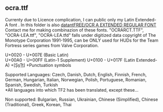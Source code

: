 ## ocra.ttf  
Currenty due to Licence complication, I can public only my Latin Extended-A font . In this folder is also [datantFREE/OCR A EXTENDED REGULAR FONT](https://www.dafontfree.net/freefonts-ocr-a-extended-f65181.htm) Contact me for making combinazion of these fonts.
"OCRARCT.TTF", "OCRA-LEA.ttf", "OCRA-LEA.tfd"  falls under digitized data copyright of The Monotype Corporation 1991-1995, can be ONLY used for HUDs for the Team Fortress series games from Valve Corporation.  

U+0020 - U+007E (Basic Latin)  
U+00A0 - U+00FF (Latin-1 Supplement)
U+0100 - U+017F (Latin Extended-A) +[ȘșȚț]
+Punctuation symbols  

Supported Languages: Czech, Danish, Dutch, English, Finnish, French, German, Hungarian, Italian, Norwegian, Polish, Portuguese, Romanian, Spanish, Swedish, Turkish  
*All languages into which TF2 has been translated, except these...  
  
Non supported: Bulgarian, Russian, Ukrainian, Chinese (Simplified), Chinese (Traditional), Greek, Korean, Thai  
